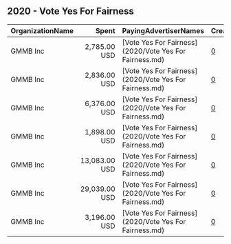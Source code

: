 ## 2020 - Vote Yes For Fairness 
|OrganizationName|Spent|PayingAdvertiserNames|CreativeUrls|Impressions|Genders|AgeBrackets|CountryCodes|BillingAddresses|CandidateBallotInformation|
|:---|---:|:---|:---|---:|:---|:---|:---|:---|:---|
|GMMB  Inc|2,785.00 USD|[Vote Yes For Fairness](2020/Vote Yes For Fairness.md)|[0](https://www.snap.com/political-ads/asset/a2cf4e3065be0f55bb1fbd28df2f1f696936489cacf9ecd08a37cb5669b27f90?mediaType=mp4)|896,202||18-34|united states|"3050 K Street,Washington,20007,US"|Vote Yes For Fairness|
|GMMB  Inc|2,836.00 USD|[Vote Yes For Fairness](2020/Vote Yes For Fairness.md)|[0](https://www.snap.com/political-ads/asset/aad0fbc25c35bfd6468dda54f346fed686b9add864f05f6de71d0a4972b191e2?mediaType=mp4)|943,727||18-34|united states|"3050 K Street,Washington,20007,US"|Vote Yes For Fairness|
|GMMB  Inc|6,376.00 USD|[Vote Yes For Fairness](2020/Vote Yes For Fairness.md)|[0](https://www.snap.com/political-ads/asset/b6684d2e6d8d41cd475685669fd879c3c7e5d356271b0eb4972e776535eba29d?mediaType=mp4)|1,624,105||18-34|united states|"3050 K Street,Washington,20007,US"|Vote Yes For Fairness|
|GMMB  Inc|1,898.00 USD|[Vote Yes For Fairness](2020/Vote Yes For Fairness.md)|[0](https://www.snap.com/political-ads/asset/0884f16da69fba61f95332907fdbc5e5117845249c9aa970f4954ed4400822a5?mediaType=mp4)|553,221||18-34|united states|"3050 K Street,Washington,20007,US"|Vote Yes For Fairness|
|GMMB  Inc|13,083.00 USD|[Vote Yes For Fairness](2020/Vote Yes For Fairness.md)|[0](https://www.snap.com/political-ads/asset/63f5816be4bfc222a7f56f9131e307bb921def139a5f1f59369fe6b048fb6722?mediaType=mp4)|3,239,382||18-34|united states|"3050 K Street,Washington,20007,US"|Vote Yes For Fairness|
|GMMB  Inc|29,039.00 USD|[Vote Yes For Fairness](2020/Vote Yes For Fairness.md)|[0](https://www.snap.com/political-ads/asset/a895487b3ee559b161c73a6ef0a4e8ba8b0bae7fa4ee36346b07cb23274fe000?mediaType=mp4)|8,118,591||18-34|united states|"3050 K Street,Washington,20007,US"|Vote Yes For Fairness|
|GMMB  Inc|3,196.00 USD|[Vote Yes For Fairness](2020/Vote Yes For Fairness.md)|[0](https://www.snap.com/political-ads/asset/5243c98564ec80710e6a446fff5e0b48aa24297bbc39078a47a8102f242acc89?mediaType=mp4)|814,380||18-34|united states|"3050 K Street,Washington,20007,US"|Vote Yes For Fairness|
